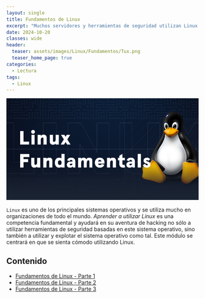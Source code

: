 ```yaml
---
layout: single
title: Fundamentos de Linux
excerpt: "Muchos servidores y herramientas de seguridad utilizan Linux. Aprenda a utilizar el sistema operativo Linux, una habilidad fundamental en materia de ciberseguridad."
date: 2024-10-20
classes: wide
header:
  teaser: assets/images/Linux/Fundamentos/Tux.png
  teaser_home_page: true
categories:
  - Lectura
tags:
  - Linux
---
```


![Portada](assets/images/Linux/Fundamentos/Portada.png)

`Linux` es uno de los principales sistemas operativos y se utiliza mucho en organizaciones de todo el mundo. *Aprender a utilizar Linux* es una competencia fundamental y ayudará en su aventura de hacking no sólo a utilizar herramientas de seguridad basadas en este sistema operativo, sino también a utilizar y explotar el sistema operativo como tal. Este módulo se centrará en que se sienta cómodo utilizando Linux.

## Contenido
- [Fundamentos de Linux - Parte 1](https://modulos.4kiing.sbs/Linux-1/)
- [Fundamentos de Linux - Parte 2](https://modulos.4kiing.sbs/Linux-2/)
- [Fundamentos de Linux - Parte 3](https://modulos.4kiing.sbs/Linux-3/)
